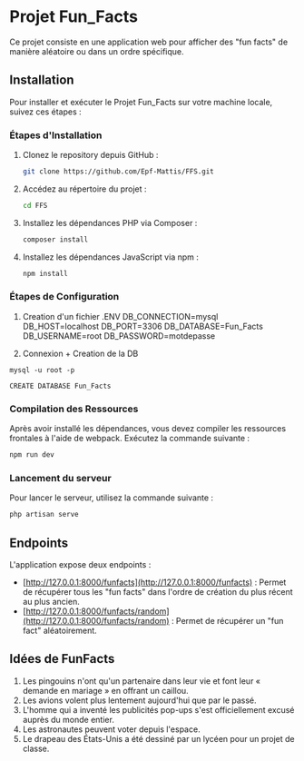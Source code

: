 # Projet Fun_Facts

Ce projet consiste en une application web pour afficher des "fun facts" de manière aléatoire ou dans un ordre spécifique.

## Installation

Pour installer et exécuter le Projet Fun_Facts sur votre machine locale, suivez ces étapes :

### Étapes d'Installation

1. Clonez le repository depuis GitHub :
    ```bash
    git clone https://github.com/Epf-Mattis/FFS.git
    ```

2. Accédez au répertoire du projet :
    ```bash
    cd FFS
    ```

3. Installez les dépendances PHP via Composer :
    ```bash
    composer install
    ```

4. Installez les dépendances JavaScript via npm :
    ```bash
    npm install
    ```
### Étapes de Configuration

1. Creation d'un fichier .ENV
DB_CONNECTION=mysql
DB_HOST=localhost
DB_PORT=3306
DB_DATABASE=Fun_Facts
DB_USERNAME=root
DB_PASSWORD=motdepasse

2. Connexion + Creation de la DB

```
mysql -u root -p
```
```
CREATE DATABASE Fun_Facts
```



### Compilation des Ressources

Après avoir installé les dépendances, vous devez compiler les ressources frontales à l'aide de webpack. Exécutez la commande suivante :

```bash
npm run dev
```

### Lancement du serveur

Pour lancer le serveur, utilisez la commande suivante :

```bash
php artisan serve
```

## Endpoints

L'application expose deux endpoints :

- [http://127.0.0.1:8000/funfacts](http://127.0.0.1:8000/funfacts) : Permet de récupérer tous les "fun facts" dans l'ordre de création du plus récent au plus ancien.
- [http://127.0.0.1:8000/funfacts/random](http://127.0.0.1:8000/funfacts/random) : Permet de récupérer un "fun fact" aléatoirement.

## Idées de FunFacts

1. Les pingouins n'ont qu'un partenaire dans leur vie et font leur « demande en mariage » en offrant un caillou.
2. Les avions volent plus lentement aujourd'hui que par le passé.
3. L'homme qui a inventé les publicités pop-ups s'est officiellement excusé auprès du monde entier.
4. Les astronautes peuvent voter depuis l'espace.
5. Le drapeau des États-Unis a été dessiné par un lycéen pour un projet de classe.


